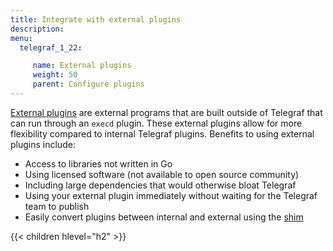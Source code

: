 ```yaml
---
title: Integrate with external plugins
description:
menu:
  telegraf_1_22:

     name: External plugins
     weight: 50
     parent: Configure plugins
---
```


[External plugins](/EXTERNAL_PLUGINS.md) are external programs that are built outside
of Telegraf that can run through an `execd` plugin. These external plugins allow for
more flexibility compared to internal Telegraf plugins. Benefits to using external plugins include:
- Access to libraries not written in Go
- Using licensed software (not available to open source community)
- Including large dependencies that would otherwise bloat Telegraf
- Using your external plugin immediately without waiting for the Telegraf team to publish
- Easily convert plugins between internal and external using the [shim](/telegraf/latest/external_plugins/shim/)



{{< children hlevel="h2" >}}
